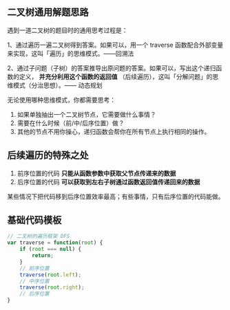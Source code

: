 ## 二叉树通用解题思路

遇到一道二叉树的题目时的通用思考过程是：

1、通过遍历一遍二叉树得到答案。如果可以，用一个 traverse 函数配合外部变量来实现，这叫「遍历」的思维模式。——回溯法

2、通过子问题（子树）的答案推导出原问题的答案。如果可以，写出这个递归函数的定义， **并充分利用这个函数的返回值** （后续遍历），这叫「分解问题」的思维模式（分治思想）。—— 动态规划

无论使用哪种思维模式，你都需要思考：

1. 如果单独抽出一个二叉树节点，它需要做什么事情？
2. 需要在什么时候（前/中/后序位置）做？
3. 其他的节点不用你操心，递归函数会帮你在所有节点上执行相同的操作。

## 后续遍历的特殊之处

1. 前序位置的代码 **只能从函数参数中获取父节点传递来的数据**
2. 后序位置的代码 **可以获取到左右子树通过函数返回值传递回来的数据**

某些情况下把代码移到后序位置效率最高；有些事情，只有后序位置的代码能做。

## 基础代码模板

```javaScript
// 二叉树的遍历框架 DFS
var traverse = function(root) {
    if (root === null) {
        return;
    }
    // 前序位置
    traverse(root.left);
    // 中序位置
    traverse(root.right);
    // 后序位置
}
```
